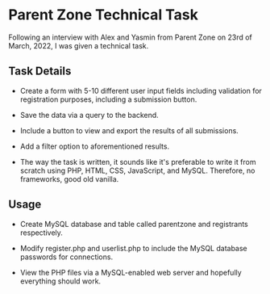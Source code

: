 # Parent Zone Technical Task

Following an interview with Alex and Yasmin from Parent Zone on 23rd of March, 2022, I was given a technical task.

## Task Details

- Create a form with 5-10 different user input fields including validation for registration purposes, including a submission button.

- Save the data via a query to the backend.

- Include a button to view and export the results of all submissions.

- Add a filter option to aforementioned results.

- The way the task is written, it sounds like it's preferable to write it from scratch using PHP, HTML, CSS, JavaScript, and MySQL. Therefore, no frameworks, good old vanilla.

## Usage

- Create MySQL database and table called parentzone and registrants respectively.

- Modify register.php and userlist.php to include the MySQL database passwords for connections.

- View the PHP files via a MySQL-enabled web server and hopefully everything should work.
